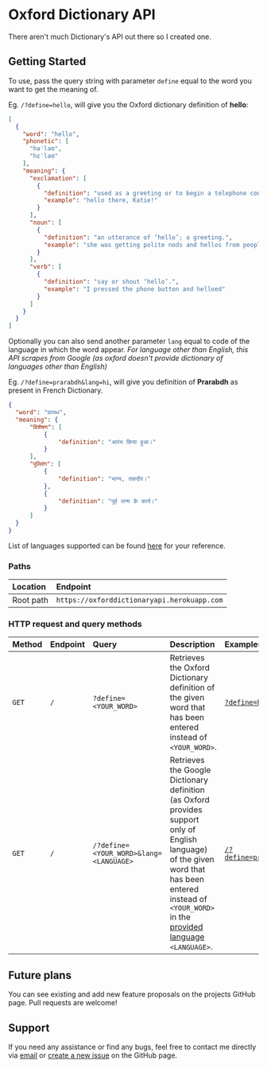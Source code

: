 # Oxford Dictionary API

There aren't much Dictionary's API out there so I created one.

## Getting Started

To use, pass the query string with parameter `define` equal to the word you want to get the meaning of.

Eg. `/?define=hello`, will give you the Oxford dictionary definition of **hello**:

```json
[
  {
    "word": "hello",
    "phonetic": [
      "həˈləʊ",
      "hɛˈləʊ"
    ],
    "meaning": {
      "exclamation": [
        {
          "definition": "used as a greeting or to begin a telephone conversation.",
          "example": "hello there, Katie!"
        }
      ],
      "noun": [
        {
          "definition": "an utterance of ‘hello’; a greeting.",
          "example": "she was getting polite nods and hellos from people"
        }
      ],
      "verb": [
        {
          "definition": "say or shout ‘hello’.",
          "example": "I pressed the phone button and helloed"
        }
      ]
    }
  }
]
```


Optionally you can also send another parameter `lang` equal to code of the language in which the word appear.
*For language other than English, this API scrapes from Google (as oxford doesn't provide dictionary of languages other than English)*

Eg. `/?define=prarabdh&lang=hi`, will give you definition of **Prarabdh** as present in French Dictionary.

```json
{
  "word": "प्रारब्ध",
  "meaning": {
      "विशेषण": [
          {
              "definition": "आरंभ किया हुआ।"
          }
      ],
      "पुल्लिंग": [
          {
              "definition": "भाग्य, तकदीर।"
          },
          {
              "definition": "पूर्व जन्म के कार्य।"
          }
      ]
  }
}
```


List of languages supported can be found [here](https://oxforddictionaryapi.herokuapp.com/languageCode.txt) for your reference.

### Paths

| Location | Endpoint |
| :-- | :-- |
| Root path | `https://oxforddictionaryapi.herokuapp.com`|


### HTTP request and query methods

| Method | Endpoint | Query | Description | Examples |
| :-- | :-- | :-- | :-- | :-- |
| `GET` | `/` | `?define=<YOUR_WORD>` | Retrieves the Oxford Dictionary definition of the given word that has been entered instead of `<YOUR_WORD>`. | [`?define=hello`](https://oxforddictionaryapi.herokuapp.com/?define=hello) |
| `GET` | `/` | `/?define=<YOUR_WORD>&lang=<LANGUAGE>` | Retrieves the Google Dictionary definition (as Oxford provides support only of English language) of the given word that has been entered instead of `<YOUR_WORD>` in the [provided language](https://oxforddictionaryapi.herokuapp.com/languageCode.txt) `<LANGUAGE>`. | [`/?define=prarabdh&lang=hi`](https://oxforddictionaryapi.herokuapp.com/?define=prarabdh&lang=hi) |

## Future plans  

You can see existing and add new feature proposals on the projects GitHub page.
Pull requests are welcome!

## Support  

If you need any assistance or find any bugs, feel free to contact me directly via [email](mailto:himansh.jain1997@gmail.com) or [create a new issue](https://github.com/bugsnotfound/oxfordDictionaryAPI/issues) on the GitHub page.
